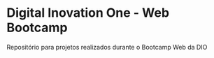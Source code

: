# Digital Inovation One - Web Bootcamp
 Repositório para projetos realizados durante o Bootcamp Web da DIO
